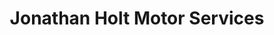 ---
title: "Jonathan Holt Motor Services"
url: /brigham/jonathan-holt-motor-services/
shop: Autohaus
---